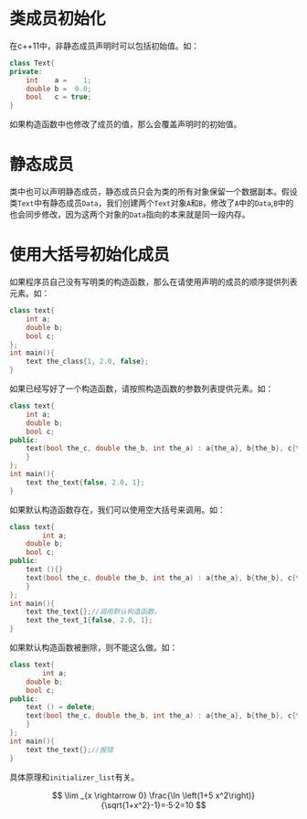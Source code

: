 # 类成员初始化
在c++11中，非静态成员声明时可以包括初始值。如：
```cpp
class Text{
private:
    int    a =    1;
    double b =  0.0;
    bool   c = true;
}
```
如果构造函数中也修改了成员的值，那么会覆盖声明时的初始值。
# 静态成员
类中也可以声明静态成员，静态成员只会为类的所有对象保留一个数据副本。假设类```Text```中有静态成员```Data```，我们创建两个```Text```对象```A```和```B```，修改了```A```中的```Data```,```B```中的也会同步修改，因为这两个对象的```Data```指向的本来就是同一段内存。

# 使用大括号初始化成员
如果程序员自己没有写明类的构造函数，那么在请使用声明的成员的顺序提供列表元素。如：
```cpp
class text{
    int a;
    double b;
    bool c;
};
int main(){
    text the_class{1, 2.0, false};
}
```
如果已经写好了一个构造函数，请按照构造函数的参数列表提供元素。如：
```cpp
class text{
    int a;
    double b;
    bool c;
public:
    text(bool the_c, double the_b, int the_a) : a{the_a}, b{the_b}, c{the_c}{
    }
};
int main(){
    text the_text{false, 2.0, 1};
}
```
如果默认构造函数存在，我们可以使用空大括号来调用。如：
```cpp
class text{
        int a;
    double b;
    bool c;
public:
    text (){}
    text(bool the_c, double the_b, int the_a) : a{the_a}, b{the_b}, c{the_c}{
    }
};
int main(){
    text the_text{};//调用默认构造函数。
    text the_text_1{false, 2.0, 1};
}
```
如果默认构造函数被删除，则不能这么做。如：
```cpp
class text{
        int a;
    double b;
    bool c;
public:
    text () = delete;
    text(bool the_c, double the_b, int the_a) : a{the_a}, b{the_b}, c{the_c}{
    }
};
int main(){
    text the_text{};//报错
}
```
具体原理和```initializer_list```有关。

$$
\lim _{x \rightarrow 0} \frac{\ln \left(1+5 x^2\right)}{\sqrt{1+x^2}-1}=·5·2=10
$$